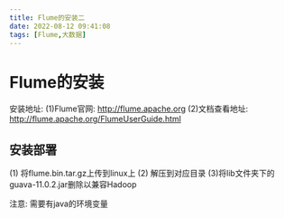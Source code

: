 ```yaml
---
title: Flume的安装二
date: 2022-08-12 09:41:08
tags: [Flume,大数据]
---
```

# Flume的安装
安装地址:
(1)Flume官网: http://flume.apache.org
(2)文档查看地址: http://flume.apache.org/FlumeUserGuide.html
<!--more-->

## 安装部署

(1) 将flume.bin.tar.gz上传到linux上
(2) 解压到对应目录
(3)将lib文件夹下的guava-11.0.2.jar删除以兼容Hadoop

注意: 需要有java的环境变量
